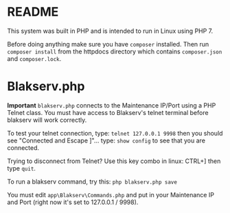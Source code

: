 # README

This system was built in PHP and is intended to run in Linux using PHP 7.

Before doing anything make sure you have `composer` installed. Then run `composer install` from the httpdocs directory which contains `composer.json` and `composer.lock`.

# Blakserv.php

**Important**
`blakserv.php` connects to the Maintenance IP/Port using a PHP Telnet class. You must have access to Blakserv's telnet terminal before blakserv will work correctly.

To test your telnet connection, type:  `telnet 127.0.0.1 9998`  then you should see "Connected and Escape ]"...  type:   `show config` to see that you are connected.

Trying to disconnect from Telnet?   Use this key combo in linux:  CTRL+]    then type `quit`.

To run a blakserv command, try this:   `php blakserv.php save`

You must edit `app\Blakserv\Commands.php` and put in your Maintenance IP and Port (right now it's set to 127.0.0.1 / 9998).

